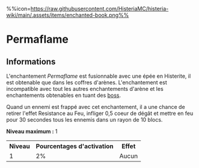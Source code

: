 %%icon=https://raw.githubusercontent.com/HisteriaMC/histeria-wiki/main/.assets/items/enchanted-book.png%%
# Permaflame

## Informations
L'enchantement *Permaflame* est fusionnable avec une épée en Histerite, il est obtenable que dans les coffres d'arènes. L'enchantement est incompatible avec tout les autres enchantements d'arène et les enchantements obtenables en tuant des [boss](https://histeria.fr/wiki/boss).

Quand un ennemi est frappé avec cet enchantement, il a une chance de retirer l'effet Resistance au Feu, infliger 0,5 coeur de dégât et mettre en feu pour 30 secondes tous les ennemis dans un rayon de 10 blocs.

**Niveau maximum :** 1

<table>
  <tr>
    <th>Niveau</th>
    <th>Pourcentages d'activation</th>
    <th>Effet</th>
  </tr>
  <tr>
    <td>1</td>
    <td>2%</td>
    <td>Aucun</td>
  </tr>
</table>
